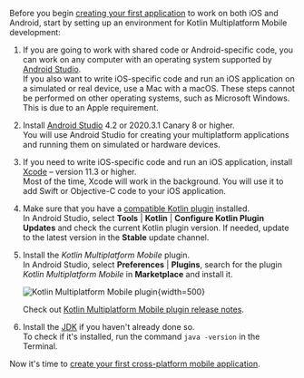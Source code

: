[//]: # (title: Set up an environment)

Before you begin [creating your first application](multiplatform-mobile-create-first-app.md) to work on both iOS and Android, start by setting up an environment for Kotlin Multiplatform Mobile development:

1. If you are going to work with shared code or Android-specific code, you can work on any computer with an operating 
   system supported by [Android Studio](https://developer.android.com/studio).  
   If you also want to write iOS-specific code and run an iOS application on a simulated or real device, use a Mac with a 
   macOS. These steps cannot be performed on other operating systems, such as Microsoft Windows. This is due to an Apple requirement.
2. Install [Android Studio](https://developer.android.com/studio) 4.2 or 2020.3.1 Canary 8 or higher.   
    You will use Android Studio for creating your multiplatform applications and running them on simulated or hardware devices.
3. If you need to write iOS-specific code and run an iOS application, install [Xcode](https://apps.apple.com/us/app/xcode/id497799835)
    –  version 11.3 or higher.                                                                                                                                                                                                                                                                                                                          
    Most of the time, Xcode will work in the background. You will use it to add Swift or Objective-C code to your iOS application.
4. Make sure that you have a [compatible Kotlin plugin](multiplatform-mobile-plugin-releases.md#release-details) installed.  
    In Android Studio, select **Tools** | **Kotlin** | **Configure Kotlin Plugin Updates** and check the current Kotlin 
    plugin version. If needed, update to the latest version in the **Stable** update channel.
5. Install the *Kotlin Multiplatform Mobile* plugin.  
    In Android Studio, select  **Preferences** | **Plugins**, search for the plugin *Kotlin Multiplatform Mobile* in 
    **Marketplace** and install it.
    
    ![Kotlin Multiplatform Mobile plugin](mobile-multiplatform-plugin.png){width=500}
    
    Check out [Kotlin Multiplatform Mobile plugin release notes](multiplatform-mobile-plugin-releases.md).
    
6. Install the [JDK](https://www.oracle.com/java/technologies/javase-downloads.html) if you haven't already done so.  
    To check if it's installed, run the command `java -version` in the Terminal.       
     
Now it's time to [create your first cross-platform mobile application](multiplatform-mobile-create-first-app.md).
